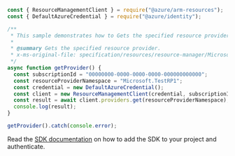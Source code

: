 ```javascript
const { ResourceManagementClient } = require("@azure/arm-resources");
const { DefaultAzureCredential } = require("@azure/identity");

/**
 * This sample demonstrates how to Gets the specified resource provider.
 *
 * @summary Gets the specified resource provider.
 * x-ms-original-file: specification/resources/resource-manager/Microsoft.Resources/stable/2021-04-01/examples/GetProvider.json
 */
async function getProvider() {
  const subscriptionId = "00000000-0000-0000-0000-000000000000";
  const resourceProviderNamespace = "Microsoft.TestRP1";
  const credential = new DefaultAzureCredential();
  const client = new ResourceManagementClient(credential, subscriptionId);
  const result = await client.providers.get(resourceProviderNamespace);
  console.log(result);
}

getProvider().catch(console.error);
```

Read the [SDK documentation](https://github.com/Azure/azure-sdk-for-js/blob/%40azure%2Farm-resources_5.0.1/sdk/resources/arm-resources/README.md) on how to add the SDK to your project and authenticate.
